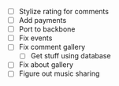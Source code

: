 - [ ] Stylize rating for comments
- [ ] Add payments
- [ ] Port to backbone
- [ ] Fix events
- [ ] Fix comment gallery
  - [ ] Get stuff using database
- [ ] Fix about gallery
- [ ] Figure out music sharing
